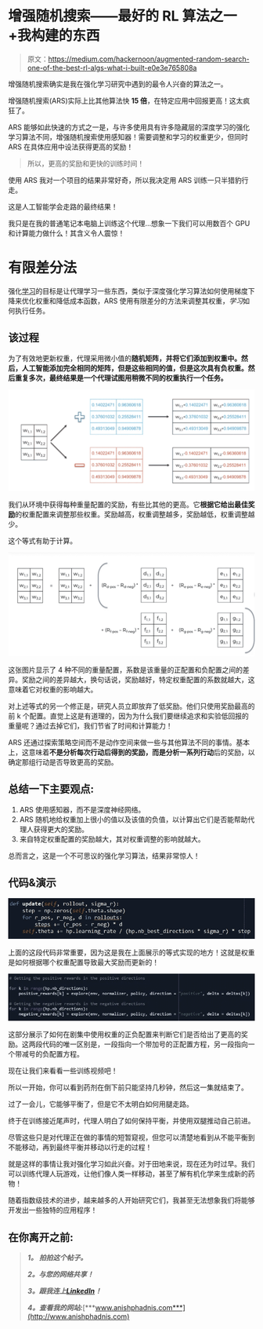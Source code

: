 # 增强随机搜索——最好的 RL 算法之一+我构建的东西

> 原文：<https://medium.com/hackernoon/augmented-random-search-one-of-the-best-rl-algs-what-i-built-e0e3e765808a>

增强随机搜索确实是我在强化学习研究中遇到的最令人兴奋的算法之一。

增强随机搜索(ARS)实际上比其他算法快 **15 倍**，在特定应用中回报更高！这太疯狂了。

ARS 能够如此快速的方式之一是，与许多使用具有许多隐藏层的深度学习的强化学习算法不同，增强随机搜索使用感知器！需要调整和学习的权重更少，但同时 ARS 在具体应用中设法获得更高的奖励！

> 所以，更高的奖励和更快的训练时间！

使用 ARS 我对一个项目的结果非常好奇，所以我决定用 ARS 训练一只半猎豹行走。

这是人工智能学会走路的最终结果！

我只是在我的普通笔记本电脑上训练这个代理…想象一下我们可以用数百个 GPU 和计算能力做什么！其含义令人震惊！

# 有限差分法

强化[学习](https://hackernoon.com/tagged/learning)的目标是让代理学习一些东西，类似于深度强化学习算法如何使用梯度下降来优化权重和降低成本函数，ARS 使用有限差分的方法来调整其权重，*学习*如何执行任务。

## 该过程

为了有效地更新权重，代理采用微小值的**随机矩阵，并将它们添加到权重中。然后，人工智能添加完全相同的矩阵，但是这些相同的值，但是这次具有负权重。然后重复多次，最终结果是一个代理试图用稍微不同的权重执行一个任务。**

![](img/3dc9dd6b65b760b96c8fe4465d8db766.png)

我们从环境中获得每种重量配置的奖励，有些比其他的更高。它**根据它给出最佳奖励**的权重配置来调整那些权重。奖励越高，权重调整越多，奖励越低，权重调整越少。

这个等式有助于计算。

![](img/1989dd5710be630fbb80517a75f09126.png)

这张图片显示了 4 种不同的重量配置，系数是该重量的正配置和负配置之间的差异。奖励之间的差异越大，换句话说，奖励越好，特定权重配置的系数就越大，这意味着它对权重的影响越大。

对上述等式的另一个修正是，研究人员立即放弃了低奖励。他们只使用奖励最高的前 k 个配置。直觉上这是有道理的，因为为什么我们要继续追求和实验低回报的重量呢？通过去掉它们，我们节省了时间和计算能力！

ARS 还通过探索策略空间而不是动作空间来做一些与其他算法不同的事情。基本上，这意味着**不是分析每次行动后得到的奖励，而是分析一系列行动**后的奖励，以确定那组行动是否导致更高的奖励。

## 总结一下主要观点:

1.  ARS 使用感知器，而不是深度神经网络。
2.  ARS 随机地给权重加上很小的值以及该值的负值，以计算出它们是否能帮助代理人获得更大的奖励。
3.  来自特定权重配置的奖励越大，其对权重调整的影响就越大。

总而言之，这是一个不可思议的强化学习算法，结果非常惊人！

## **代码&演示**

![](img/9a047f8a05cb23f175d35bd5ab72292e.png)

上面的这段代码非常重要，因为这是我在上面展示的等式实现的地方！这就是权重是如何根据哪个权重配置导致最大奖励而更新的！

![](img/8cf6bf354eac4a3f237c7f57b5c2539b.png)

这部分展示了如何在剧集中使用权重的正负配置来判断它们是否给出了更高的奖励。这两段代码的唯一区别是，一段指向一个带加号的正配置方程，另一段指向一个带减号的负配置方程。

现在让我们来看看一些训练视频吧！

所以一开始，你可以看到药剂在倒下前只能坚持几秒钟，然后这一集就结束了。

过了一会儿，它能够平衡了，但是它不太明白如何用腿走路。

终于在训练接近尾声时，代理人明白了如何保持平衡，并使用双腿推动自己前进。

尽管这些只是对代理正在做的事情的短暂窥视，但您可以清楚地看到从不能平衡到不能移动，再到最终平衡并移动以行走的过程！

就是这样的事情让我对强化学习如此兴奋。对于田地来说，现在还为时过早。我们可以训练代理人玩游戏，让他们像人类一样移动，甚至了解有机化学来生成新的药物！

随着指数级技术的进步，越来越多的人开始研究它们，我甚至无法想象我们将能够开发出一些独特的应用程序！

## 在你离开之前:

> ***1。* *拍拍这个帖子。***
> 
> ***2。与您的网络共享！***
> 
> ***3。跟我连上***[***LinkedIn***](https://www.linkedin.com/in/anish-phadnis-ab3149149/)***！***
> 
> ***4。查看我的网站:***[***www.anishphadnis.com***](http://www.anishphadnis.com)